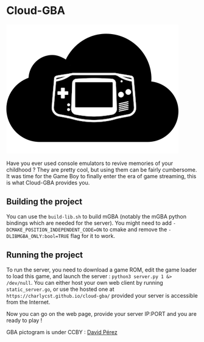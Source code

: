 # Cloud-GBA

![Logo](docs/cloudgba.png)

Have you ever used console emulators to revive memories of your childhood ? They are pretty cool, but using them can be fairly cumbersome. It was time for the Game Boy to finally enter the era of game streaming, this is what Cloud-GBA provides you.

## Building the project

You can use the `build-lib.sh` to build mGBA (notably the mGBA python bindings which are needed for the server). You might need to add `-DCMAKE_POSITION_INDEPENDENT_CODE=ON` to cmake and remove the `-DLIBMGBA_ONLY:bool=TRUE` flag for it to work.

## Running the project

To run the server, you need to download a game ROM, edit the game loader to load this game, and launch the server : `python3 server.py 1 &> /dev/null`. You can either host your own web client by running `static_server.go`, or use the hosted one at `https://charlycst.github.io/cloud-gba/` provided your server is accessible from the Internet.

Now you can go on the web page, provide your server IP:PORT and you are ready to play !

GBA pictogram is under CCBY : [David Pérez](https://thenounproject.com/term/game-boy-advance/1445681/)